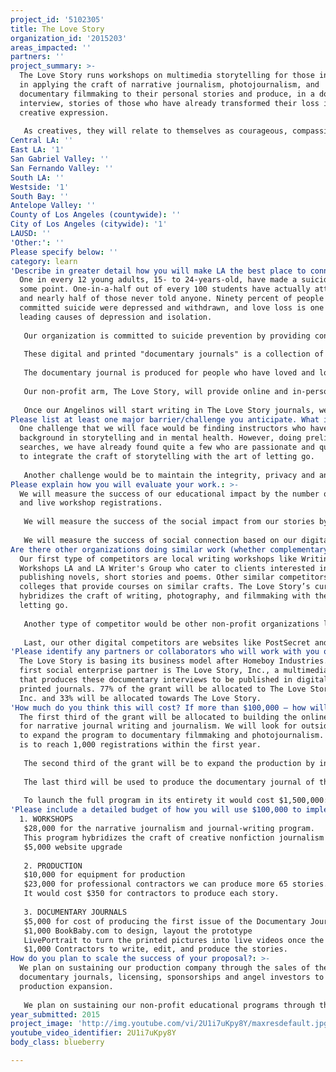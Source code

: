 ```yaml
---
project_id: '5102305'
title: The Love Story
organization_id: '2015203'
areas_impacted: ''
partners: ''
project_summary: >-
  The Love Story runs workshops on multimedia storytelling for those interested
  in applying the craft of narrative journalism, photojournalism, and
  documentary filmmaking to their personal stories and produce, in a documentary
  interview, stories of those who have already transformed their loss into
  creative expression.
   
   As creatives, they will relate to themselves as courageous, compassionate, and powerful storytellers rather than people who need to be “helped” or “fixed.”
Central LA: ''
East LA: '1'
San Gabriel Valley: ''
San Fernando Valley: ''
South LA: ''
Westside: '1'
South Bay: ''
Antelope Valley: ''
County of Los Angeles (countywide): ''
City of Los Angeles (citywide): '1'
LAUSD: ''
'Other:': ''
Please specify below: ''
category: learn
'Describe in greater detail how you will make LA the best place to connect:': >-
  One in every 12 young adults, 15- to 24-years-old, have made a suicide plan at
  some point. One-in-a-half out of every 100 students have actually attempted it
  and nearly half of those never told anyone. Ninety percent of people who have
  committed suicide were depressed and withdrawn, and love loss is one of the
  leading causes of depression and isolation. 
   
   Our organization is committed to suicide prevention by providing connection through the power of storytelling. Our multimedia production company, The Love Story Media, Inc. produces content and publishes quarterly documentary journals. 
   
   These digital and printed "documentary journals" is a collection of journal entries from our writers' interview experiences and the videos covering interviews. Most importantly, the documentary journals provide blank pages for customers to journal their experiences of letting go so they may discover their own experiences and find the courage to reach out and share.
   
   The documentary journal is produced for people who have loved and lost, of people who have loved and lost, by people who have loved and lost. Since college students are one of the highest young adults at risk after a love loss, our digital and print copies will be distributed among colleges bookstores throughout Los Angeles. Thirty-three percent of those proceeds will fund the workshops of our non-profit arm, The Love Story, Inc.
   
   Our non-profit arm, The Love Story, will provide online and in-person workshops. By emphasizing our values on courage, compassion and contribution, we encourage our students to learn the craft of story, apply it as a personal catharsis, and publish their work to our community as a contribution. 
   
   Once our Angelinos will start writing in The Love Story journals, we will invite them to engage their experiences with others on our online community by sharing parts of their journal entries and viewing other submissions. They also have the opportunity to workshop their journal entries through our online and in-person workshops that sharpens their writing craft. Ten percent of the profits from our curriculum and workshops will also provide scholarships to those in need.
Please list at least one major barrier/challenge you anticipate. What is your strategy for overcoming these obstacles?: >-
  One challenge that we will face would be finding instructors who have a dual
  background in storytelling and in mental health. However, doing preliminary
  searches, we have already found quite a few who are passionate and qualified
  to integrate the craft of storytelling with the art of letting go. 
   
   Another challenge would be to maintain the integrity, privacy and anonymity of those who share their story of love and loss through our website, keeping it troll- and bully-free. To prevent this, we will create a membership login system where we can track our users and clearly outline our anti-bully and anti-trolling policy. We reserve the right to exclude anybody who violates this policy. We have a no tolerance policy and set high standards to ensure a safe, understanding, and healthy environment for people to process their loss and share themselves without judgement.
Please explain how you will evaluate your work.: >-
  We will measure the success of our educational impact by the number of online
  and live workshop registrations. 
   
   We will measure the success of the social impact from our stories by our online metrics such as mailing lists, unique monthly visitors on Google Analytics, and open, click-through, bounce and retention rates. 
   
   We will measure the success of social connection based on our digital and printed documentary journal sales, the number of production applications, and the number journal entries submitted by our customers. We will also measure connection through social shares, likes, comments, and followers on Facebook, Instagram, Tumblr, and Twitter.
Are there other organizations doing similar work (whether complementary or competitive)? What is unique about your proposed approach?: >-
  Our first type of competitors are local writing workshops like Writing
  Workshops LA and LA Writer's Group who cater to clients interested in
  publishing novels, short stories and poems. Other similar competitors are
  colleges that provide courses on similar crafts. The Love Story’s curriculum
  hybridizes the craft of writing, photography, and filmmaking with the art of
  letting go. 
   
   Another type of competitor would be other non-profit organizations like the Trevor Project and college counselors who offer intervention in the areas of depression and suicide. People who go through these programs have the context of being the “patient” or “sufferer” who needs “help” and through our organization, people have the context of being the “student” or “storyteller,” who serves as a contributing voice to our community. 
   
   Last, our other digital competitors are websites like PostSecret and Whisper, who have an online community that consistently posts and consumes their content. These websites are one liners on postcards or texted memes. We provide the long-form version of letting go.
'Please identify any partners or collaborators who will work with you on this project. How much of the $100,000 grant award will each partner receive?': >-
  The Love Story is basing its business model after Homeboy Industries. The
  first social enterprise partner is The Love Story, Inc., a multimedia company
  that produces these documentary interviews to be published in digital and
  printed journals. 77% of the grant will be allocated to The Love Story Media,
  Inc. and 33% will be allocated towards The Love Story.
'How much do you think this will cost? If more than $100,000 – how will you cover the additional costs?': >-
  The first third of the grant will be allocated to building the online program
  for narrative journal writing and journalism. We will look for outside grants
  to expand the program to documentary filmmaking and photojournalism. Our goal
  is to reach 1,000 registrations within the first year. 
   
   The second third of the grant will be to expand the production by investing in equipment and hire professional writing and film editors who oversee and guide the students who produce the content. We also want to invest in the producer will will scout for artists willing to get interviewed and matching it with the right student producer. 
    
   The last third will be used to produce the documentary journal of the stories we’ve already covered. Our goal is to publish 51,000 issues of the documentary journals that we can distribute throughout college bookstores and online. We have partnered up with Bookbaby who will be handling all the distribution and will only produce inventory as they are ordered. This grant will cover the first 2,300 journals. 
   
   To launch the full program in its entirety it would cost $1,500,000: The Love Story Media, Inc. will need a 1,000,000 initial investment and The Love Story will need a 500k investment. We will be seeking angel investors for the production and documentary journals and we will continue to seek grant funding from private foundations and crowdfund for the educational programs.
'Please include a detailed budget of how you will use $100,000 to implement this project.': |-
  1. WORKSHOPS
   $28,000 for the narrative journalism and journal-writing program. 
   This program hybridizes the craft of creative nonfiction journalism and the first person journaling with the art of letting go. 
   $5,000 website upgrade
   
   2. PRODUCTION
   $10,000 for equipment for production 
   $23,000 for professional contractors we can produce more 65 stories. 
   It would cost $350 for contractors to produce each story. 
   
   3. DOCUMENTARY JOURNALS
   $5,000 for cost of producing the first issue of the Documentary Journal 
   $1,000 BookBaby.com to design, layout the prototype 
   LivePortrait to turn the printed pictures into live videos once the picture is scanned through their app. Pro Bono 
   $1,000 Contractors to write, edit, and produce the stories.
How do you plan to scale the success of your proposal?: >-
  We plan on sustaining our production company through the sales of the
  documentary journals, licensing, sponsorships and angel investors to fund the
  production expansion. 
   
   We plan on sustaining our non-profit educational programs through the registrations and online memberships, crowdfunding, grants and private and public donations.
year_submitted: 2015
project_image: 'http://img.youtube.com/vi/2U1i7uKpy8Y/maxresdefault.jpg'
youtube_video_identifier: 2U1i7uKpy8Y
body_class: blueberry

---
```


